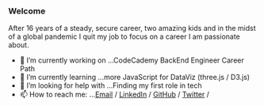 ### Welcome

After 16 years of a steady, secure career, two amazing kids and in the midst of a global pandemic I quit my job to focus on a career I am passionate about.<br>

- 🔭 I’m currently working on ...CodeCademy BackEnd Engineer Career Path
- 🌱 I’m currently learning ...more JavaScript for DataViz (three.js / D3.js)
- 🤔 I’m looking for help with ...Finding my first role in tech
- 📫 How to reach me: ...[Email](mailto:stevenmcfarlane@hotmail.co.uk) / [LinkedIn](https://www.linkedin.com/in/steven--mcfarlane/) / [GitHub](https://github.com/stmcf/) / [Twitter](https://twitter.com/IAMSMCF/) / 



<!--
**stmcf/stmcf** is a ✨ _special_ ✨ repository because its `README.md` (this file) appears on your GitHub profile.

Here are some ideas to get you started:

- 🔭 I’m currently working on ...
- 🌱 I’m currently learning ...
- 👯 I’m looking to collaborate on ...
- 🤔 I’m looking for help with ...
- 💬 Ask me about ...
- 📫 How to reach me: ...[Email](mailto:stevenmcfarlane@hotmail.co.uk) / [LinkedIn](https://www.linkedin.com/in/steven--mcfarlane/) / [GitHub](https://github.com/stmcf/) / [Twitter](https://twitter.com/IAMSMCF/) / 
- 😄 Pronouns: ...
- ⚡ Fun fact: ...

